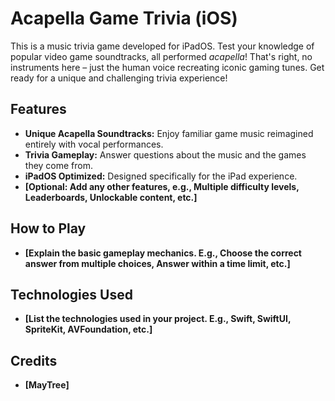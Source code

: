 # Acapella Game Trivia (iOS)

This is a music trivia game developed for iPadOS.  Test your knowledge of popular video game soundtracks, all performed *acapella*!  That's right, no instruments here – just the human voice recreating iconic gaming tunes.  Get ready for a unique and challenging trivia experience!

## Features

* **Unique Acapella Soundtracks:**  Enjoy familiar game music reimagined entirely with vocal performances.
* **Trivia Gameplay:**  Answer questions about the music and the games they come from.
* **iPadOS Optimized:** Designed specifically for the iPad experience.
* **[Optional: Add any other features, e.g., Multiple difficulty levels, Leaderboards, Unlockable content, etc.]**

## How to Play

* **[Explain the basic gameplay mechanics.  E.g., Choose the correct answer from multiple choices,  Answer within a time limit, etc.]**

## Technologies Used

* **[List the technologies used in your project.  E.g., Swift, SwiftUI, SpriteKit, AVFoundation, etc.]**

## Credits

* **[MayTree]**
